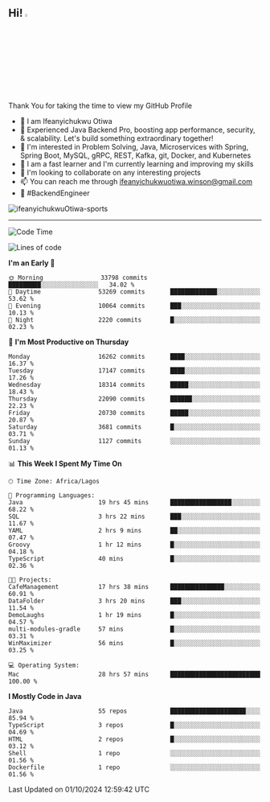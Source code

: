 <!-- BLOG-POST-LIST:START --><!-- BLOG-POST-LIST:END -->

## Hi! <img src="https://media.giphy.com/media/hvRJCLFzcasrR4ia7z/giphy.gif" width="4%"> 

Thank You for taking the time to view my GitHub Profile

- 👋 I am Ifeanyichukwu Otiwa
- 🚀 Experienced Java Backend Pro, boosting app performance, security, & scalability. Let's build something extraordinary together!
- 👀 I'm interested in Problem Solving, Java, Microservices with Spring, Spring Boot, MySQL, gRPC, REST, Kafka, git, Docker, and Kubernetes
- 🌱 I am a fast learner and I'm currently learning and improving my skills
- 💞️ I'm looking to collaborate on any interesting projects
- 📫 You can reach me through ifeanyichukwuotiwa.winson@gmail.com
- 🚀 #BackendEngineer

<p align="left" marginTop="10px"> <img src="https://komarev.com/ghpvc/?username=ifeanyichukwuOtiwa-sports&label=Profile%20views&color=0e75b6&style=for-the-badge" alt="ifeanyichukwuOtiwa-sports" /> </p>

***

<!--START_SECTION:waka-->
![Code Time](http://img.shields.io/badge/Code%20Time-2%2C944%20hrs%2013%20mins-blue)

![Lines of code](https://img.shields.io/badge/From%20Hello%20World%20I%27ve%20Written-25.0%20million%20lines%20of%20code-blue)

**I'm an Early 🐤** 

```text
🌞 Morning                33798 commits       █████████░░░░░░░░░░░░░░░░   34.02 % 
🌆 Daytime                53269 commits       █████████████░░░░░░░░░░░░   53.62 % 
🌃 Evening                10064 commits       ███░░░░░░░░░░░░░░░░░░░░░░   10.13 % 
🌙 Night                  2220 commits        █░░░░░░░░░░░░░░░░░░░░░░░░   02.23 % 
```
📅 **I'm Most Productive on Thursday** 

```text
Monday                   16262 commits       ████░░░░░░░░░░░░░░░░░░░░░   16.37 % 
Tuesday                  17147 commits       ████░░░░░░░░░░░░░░░░░░░░░   17.26 % 
Wednesday                18314 commits       █████░░░░░░░░░░░░░░░░░░░░   18.43 % 
Thursday                 22090 commits       ██████░░░░░░░░░░░░░░░░░░░   22.23 % 
Friday                   20730 commits       █████░░░░░░░░░░░░░░░░░░░░   20.87 % 
Saturday                 3681 commits        █░░░░░░░░░░░░░░░░░░░░░░░░   03.71 % 
Sunday                   1127 commits        ░░░░░░░░░░░░░░░░░░░░░░░░░   01.13 % 
```


📊 **This Week I Spent My Time On** 

```text
🕑︎ Time Zone: Africa/Lagos

💬 Programming Languages: 
Java                     19 hrs 45 mins      █████████████████░░░░░░░░   68.22 % 
SQL                      3 hrs 22 mins       ███░░░░░░░░░░░░░░░░░░░░░░   11.67 % 
YAML                     2 hrs 9 mins        ██░░░░░░░░░░░░░░░░░░░░░░░   07.47 % 
Groovy                   1 hr 12 mins        █░░░░░░░░░░░░░░░░░░░░░░░░   04.18 % 
TypeScript               40 mins             █░░░░░░░░░░░░░░░░░░░░░░░░   02.36 % 

🐱‍💻 Projects: 
CafeManagement           17 hrs 38 mins      ███████████████░░░░░░░░░░   60.91 % 
DataFolder               3 hrs 20 mins       ███░░░░░░░░░░░░░░░░░░░░░░   11.54 % 
DemoLaughs               1 hr 19 mins        █░░░░░░░░░░░░░░░░░░░░░░░░   04.57 % 
multi-modules-gradle     57 mins             █░░░░░░░░░░░░░░░░░░░░░░░░   03.31 % 
WinMaximizer             56 mins             █░░░░░░░░░░░░░░░░░░░░░░░░   03.25 % 

💻 Operating System: 
Mac                      28 hrs 57 mins      █████████████████████████   100.00 % 
```

**I Mostly Code in Java** 

```text
Java                     55 repos            █████████████████████░░░░   85.94 % 
TypeScript               3 repos             █░░░░░░░░░░░░░░░░░░░░░░░░   04.69 % 
HTML                     2 repos             █░░░░░░░░░░░░░░░░░░░░░░░░   03.12 % 
Shell                    1 repo              ░░░░░░░░░░░░░░░░░░░░░░░░░   01.56 % 
Dockerfile               1 repo              ░░░░░░░░░░░░░░░░░░░░░░░░░   01.56 % 
```




 Last Updated on 01/10/2024 12:59:42 UTC
<!--END_SECTION:waka-->

<!--
<p align="center">
![trophy](https://github-profile-trophy.vercel.app/?username=ifeanyichukwuOtiwa-sports&theme=onedark) (https://github.com/ryo-ma/github-profile-trophy)
</p>
-->

<!---
ifeanyi-otiwa/ifeanyi-otiwa is a ✨ special ✨ repository because its `README.md` (this file) appears on your GitHub profile.
You can click the Preview link to take a look at your changes.
--->
